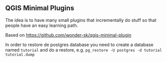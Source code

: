 QGIS Minimal Plugins
--------------------

The idea is to have many small plugins that incrementally do stuff so that people have an easy learning path.

Based on https://github.com/wonder-sk/qgis-minimal-plugin

In order to restore de postgres database you need to create a database named `tutorial` and
do a restore, e.g. `pg_restore -U postgres -d tutorial tutorial.dump`

